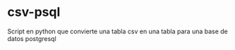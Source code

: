 # csv-psql
Script en python que convierte una tabla csv en una tabla para una base de datos postgresql
